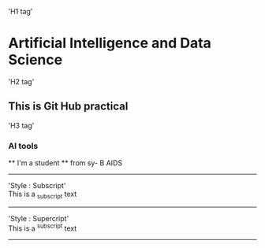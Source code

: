 
'H1 tag'
# Artificial Intelligence and Data Science
'H2 tag'
## This is Git Hub practical
'H3 tag'
### AI tools

 
** I'm a student
  ** from sy- B AIDS
<hr>    

'Style : Subscript'</br>
This is a <sub>subscript</sub> text<hr>

'Style : Supercript'</br>
This is a <sup>subscript</sup> text<hr>

